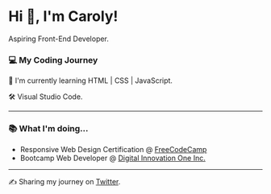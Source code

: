 # Hi 👋, I'm Caroly!
Aspiring Front-End Developer.

### :computer: My Coding Journey
:seedling: I'm currently learning HTML | CSS | JavaScript.

:hammer_and_wrench: Visual Studio Code.

------

### :books: What I'm doing...

- Responsive Web Design Certification @ [FreeCodeCamp](https://www.freecodecamp.org/)
- Bootcamp Web Developer @ [Digital Innovation One Inc.](https://dio.me/)

<hr>

:writing_hand: Sharing my journey on [Twitter](https://twitter.com/iAm_Caroly).
